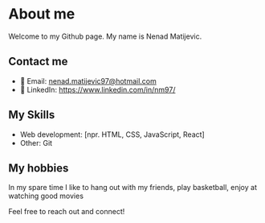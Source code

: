 # About me

Welcome to my Github page. My name is Nenad Matijevic.

## Contact me

- 📧 Email: nenad.matijevic97@hotmail.com
- 💼 LinkedIn: https://www.linkedin.com/in/nm97/

## My Skills

- Web development: [npr. HTML, CSS, JavaScript, React]
- Other: Git

## My hobbies

In my spare time I like to hang out with my friends, play basketball, enjoy at watching good movies

Feel free to reach out and connect!
